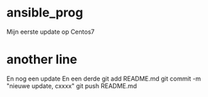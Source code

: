 # ansible_prog

Mijn eerste update op Centos7
# another line
En nog een update 
En een derde
git add README.md
git commit -m "nieuwe update, cxxxx"
git push README.md


